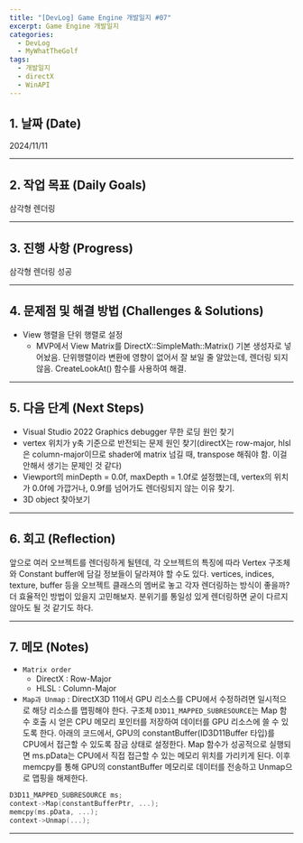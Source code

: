 ```yaml
---
title: "[DevLog] Game Engine 개발일지 #07"
excerpt: Game Engine 개발일지
categories:
  - DevLog
  - MyWhatTheGolf
tags:
  - 개발일지
  - directX
  - WinAPI
---
```

## 1. 날짜 (Date)

2024/11/11

---

## 2. 작업 목표 (Daily Goals)

삼각형 렌더링

---

## 3. 진행 사항 (Progress)

삼각형 렌더링 성공

---

## 4. 문제점 및 해결 방법 (Challenges & Solutions)

- View 행렬을 단위 행렬로 설정
	- MVP에서 View Matrix를 DirectX::SimpleMath::Matrix() 기본 생성자로 넣어놨음. 단위행렬이라 변환에 영향이 없어서 잘 보일 줄 알았는데, 렌더링 되지 않음. CreateLookAt() 함수를 사용하여 해결.


---

## 5. 다음 단계 (Next Steps)

- Visual Studio 2022 Graphics debugger 무한 로딩 원인 찾기
- vertex 위치가 y축 기준으로 반전되는 문제 원인 찾기(directX는 row-major, hlsl은 column-major이므로 shader에 matrix 넘길 때, transpose 해줘야 함. 이걸 안해서 생기는 문제인 것 같다)
- Viewport의 minDepth = 0.0f, maxDepth = 1.0f로 설정했는데, vertex의 위치가 0.0f에 가깝거나, 0.9f를 넘어가도 렌더링되지 않는 이유 찾기.
- 3D object 찾아보기

---

## 6. 회고 (Reflection)

앞으로 여러 오브젝트를 렌더링하게 될텐데, 각 오브젝트의 특징에 따라 Vertex 구조체와 Constant buffer에 담길 정보들이 달라져야 할 수도 있다. vertices, indices, texture, buffer 등을 오브젝트 클래스의 멤버로 놓고 각자 렌더링하는 방식이 좋을까? 더 효율적인 방법이 있을지 고민해보자. 분위기를 통일성 있게 렌더링하면 굳이 다르지 않아도 될 것 같기도 하다.

---

## 7. 메모 (Notes)

- `Matrix order`
	- DirectX : Row-Major
	- HLSL : Column-Major
- `Map과 Unmap` : DirectX3D 11에서 GPU 리소스를 CPU에서 수정하려면 일시적으로 해당 리소스를 맵핑해야 한다. 구조체 `D3D11_MAPPED_SUBRESOURCE`는 Map 함수 호출 시 얻은 CPU 메모리 포인터를 저장하여 데이터를 GPU 리소스에 쓸 수 있도록 한다. 아래의 코드에서, GPU의 constantBuffer(ID3D11Buffer 타입)를 CPU에서 접근할 수 있도록 잠금 상태로 설정한다. Map 함수가 성공적으로 실행되면 ms.pData는 CPU에서 직접 접근할 수 있는 메모리 위치를 가리키게 된다. 이후 memcpy를 통해 GPU의 constantBuffer 메모리로 데이터를 전송하고 Unmap으로 맵핑을 해제한다.
```c++
D3D11_MAPPED_SUBRESOURCE ms;
context->Map(constantBufferPtr, ...);
memcpy(ms.pData, ...);
context->Unmap(...);
```

---

